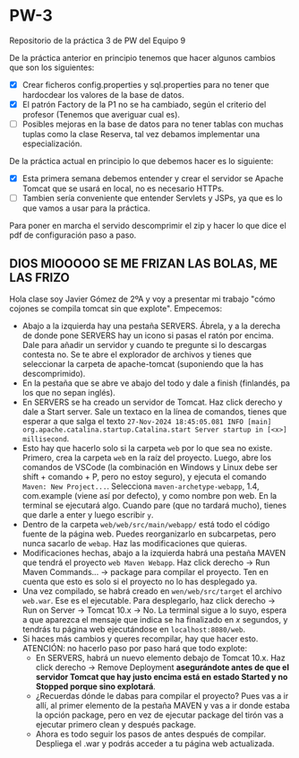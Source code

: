 # PW-3
Repositorio de la práctica 3 de PW del Equipo 9

De la práctica anterior en principio tenemos que hacer algunos cambios que son los siguientes:

- [x] Crear ficheros config.properties y sql.properties para no tener que hardocdear los valores de la base de datos.
- [x] El patrón Factory de la P1 no se ha cambiado, según el criterio del profesor (Tenemos que averiguar cual es).
- [ ] Posibles mejoras en la base de datos para no tener tablas con muchas tuplas como la clase Reserva, tal vez debamos implementar una especialización.

De la práctica actual en principio lo que debemos hacer es lo siguiente:

- [x] Esta primera semana debemos entender y crear el servidor se Apache Tomcat que se usará en local, no es necesario HTTPs.
- [ ] Tambien sería conveniente que entender Servlets y JSPs, ya que es lo que vamos a usar para la práctica.

Para poner en marcha el servido descomprimir el zip y hacer lo que dice el pdf de configuración paso a paso.



## DIOS MIOOOOO SE ME FRIZAN LAS BOLAS, ME LAS FRIZO
Hola clase soy Javier Gómez de 2ºA y voy a presentar mi trabajo "cómo cojones se compila tomcat sin que explote". Empecemos:
- Abajo a la izquierda hay una pestaña SERVERS. Ábrela, y a la derecha de donde pone SERVERS hay un icono si pasas el ratón por encima. Dale para añadir un servidor y cuando te pregunte si lo descargas contesta no. Se te abre el explorador de archivos y tienes que seleccionar la carpeta de apache-tomcat (suponiendo que la has descomprimido).
- En la pestaña que se abre ve abajo del todo y dale a finish (finlandés, pa los que no sepan inglés).
- En SERVERS se ha creado un servidor de Tomcat. Haz click derecho y dale a Start server. Sale un textaco en la línea de comandos, tienes que esperar a que salga el texto `27-Nov-2024 18:45:05.081 INFO [main] org.apache.catalina.startup.Catalina.start Server startup in [<x>] millisecond`.
- Esto hay que hacerlo solo si la carpeta `web` por lo que sea no existe. Primero, crea la carpeta `web` en la raíz del proyecto. Luego, abre los comandos de VSCode (la combinación en Windows y Linux debe ser shift + comando + P, pero no estoy seguro), y ejecuta el comando `Maven: New Project...`. Selecciona `maven-archetype-webapp`, 1.4, com.example (viene así por defecto), y como nombre pon web. En la terminal se ejecutará algo. Cuando pare (que no tardará mucho), tienes que darle a enter y luego escribir `y`.
- Dentro de la carpeta `web/web/src/main/webapp/` está todo el código fuente de la página web. Puedes reorganizarlo en subcarpetas, pero nunca sacarlo de `webap`. Haz las modificaciones que quieras.
- Modificaciones hechas, abajo a la izquierda habrá una pestaña MAVEN que tendrá el proyecto `web Maven Webapp`. Haz click derecho $\rightarrow$ Run Maven Commands... $\rightarrow$ package para compilar el proyecto. Ten en cuenta que esto es solo si el proyecto no lo has desplegado ya.
- Una vez compilado, se habrá creado en `wen/web/src/target` el archivo `web.war`. Ese es el ejecutable. Para desplegarlo, haz click derecho $\rightarrow$ Run on Server $\rightarrow$ Tomcat 10.x $\rightarrow$ No. La terminal sigue a lo suyo, espera a que aparezca el mensaje que indica se ha finalizado en $x$ segundos, y tendrás tu página web ejecutándose en `localhost:8080/web`. 
- Si haces más cambios y queres recompilar, hay que hacer esto. ATENCIÓN: no hacerlo paso por paso hará que todo explote:
    - En SERVERS, habrá un nuevo elemento debajo de Tomcat 10.x. Haz click derecho $\rightarrow$ Remove Deployment **asegurándote antes de que el servidor Tomcat que hay justo encima está en estado Started y no Stopped porque sino explotará**.
    - ¿Recuerdas dónde le dabas para compilar el proyecto? Pues vas a ir allí, al primer elemento de la pestaña MAVEN y vas a ir donde estaba la opción package, pero en vez de ejecutar package del tirón vas a ejecutar primero clean y después package.
    - Ahora es todo seguir los pasos de antes después de compilar. Despliega el .war y podrás acceder a tu página web actualizada. 